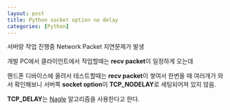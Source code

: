 ```yaml
---
layout: post
title: Python socket option no delay
categories: [Python]
---
```


서버랑 작업 진행중 Network Packet 지연문제가 발생

개발 PC에서 클라이언트에서 작업할때는 **recv packet**이 일정하게 오는데

핸드폰 디바이스에 올려서 테스트할때는 **recv packet**이 쌓여서 한번올 때 여러개가 와서 확인해보니 서버쪽 **socket option**이 **TCP_NODELAY**로 세팅되어져 있지 않음.

**TCP_DELAY**는  [Nagle](http://egloos.zum.com/depiness/v/772710) 알고리즘을 사용한다고 한다.

